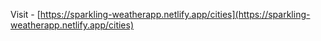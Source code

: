 Visit - [https://sparkling-weatherapp.netlify.app/cities](https://sparkling-weatherapp.netlify.app/cities)
